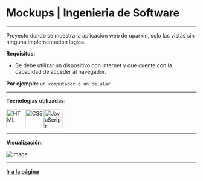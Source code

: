 # Mockups | Ingenieria de Software

---

Proyecto donde se muestra la aplicacion web de uparkin, solo las vistas sin ninguna implementacion logica.


**Requisitos:**

- Se debe utilizar un dispositivo con internet y que cuente con la capacidad de acceder al navegador.

**Por ejemplo:** `un computador o un celular`

---

**Tecnologías utilizadas:**

<img src="https://img.icons8.com/color/344/html-5--v1.png" alt="HTML" width="50"/><img src="https://img.icons8.com/color/344/css3.png" alt="CSS" width="50"/><img src="https://img.icons8.com/color/344/javascript--v1.png" alt="JavaScript" width="50"/>

---

**Visualización:**

![image](https://user-images.githubusercontent.com/69105862/210299475-57227080-2322-494d-b023-5339b1f34d27.png)

---

[**Ir a la página**](https://juanstevan1.github.io/Encriptador/)
